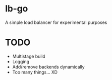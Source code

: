 # lb-go
A simple load balancer for experimental purposes

# TODO
* Multistage build
* Logging
* Add/remove backends dynamically
* Too many things... XD 
